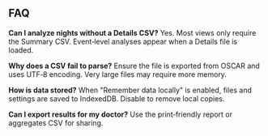 ## FAQ

**Can I analyze nights without a Details CSV?**
Yes. Most views only require the Summary CSV. Event‑level analyses appear when a Details file is loaded.

**Why does a CSV fail to parse?**
Ensure the file is exported from OSCAR and uses UTF‑8 encoding. Very large files may require more memory.

**How is data stored?**
When "Remember data locally" is enabled, files and settings are saved to IndexedDB. Disable to remove local copies.

**Can I export results for my doctor?**
Use the print‑friendly report or aggregates CSV for sharing.
